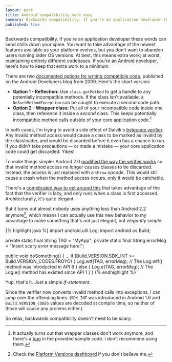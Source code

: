 ```yaml
---
layout: post
title: Android compatibility made easy
summary: Backwards compatibility. If you’re an application developer these words can send chills down your spine. You want to take advantage of the newest features available as your platform evolves, but you don’t want to abandon users running older OS versions. At best, this means extra work; at worst, maintaining entirely different codebases. If you’re an Android developer, here’s how to keep that extra work to a minimum.
published: true
---
```


Backwards compatibility. If you're an application developer these words can send chills down your spine. You want to take advantage of the newest features available as your platform evolves, but you don't want to abandon users running older OS versions. At best, this means extra work; at worst, maintaining entirely different codebases. If you're an Android developer, here's how to keep that extra work to a minimum.

There are two [documented options for writing compatibile code][compatibility-blog], published on the Android Developers blog from 2009. Here's the short version:

- **Option 1 - Reflection:** Use `class.getMethod` to get a handle to any potentially incompatible methods. If the class isn't available, a `NoSuchMethodException` can be caught to execute a second code path.
- **Option 2 - Wrapper class:** Put all of your incompatible code inside one class, then reference it inside a _second_ class. This keeps potentially incompatible method calls outside of your core application code.[^1]

In both cases, I'm trying to avoid a side effect of Dalvik's [bytecode verifier][verifier]. Any invalid method access would cause a class to be marked as invalid by the classloader, and would be discarded before it even has a chance to run. If you didn't take precautions — or made a mistake — your core application code could get discarded. Yikes!

To make things simpler Android 2.0 [modified the way the verifier works][verifier-change] so that invalid method access no longer causes classes to be discarded. Instead, the access is just replaced with a `throw` opcode. This would still cause a crash when the method access occurs, only it would be catchable.

There's a [complicated way to get around this][compatibility-blog-2] that takes advantage of the fact that the verifier is lazy, and only runs when a class is first accessed. Architecturally, it's quite elegant.

But it turns out almost nobody uses anything less than Android 2.2 anymore[^2], which means I can actually use this new behavior to my advantage to make something that's not just elegant, but _elegantly simple_: 

{% highlight java %}
import android.util.Log;
import android.os.Build;

private static final String TAG = "MyApp";
private static final String errorMsg = "Insert scary error message here!";

public void doSomething() {
  ...
  if (Build.VERSION.SDK_INT >= Build.VERSION_CODES.FROYO) {
    Log.wtf(TAG, errorMsg);
    // The Log.wtf() method was introducted in API 8
  } else {
    Log.e(TAG, errorMsg);
    // The Log.e() method has existed since API 1
  }
}
{% endhighlight %}

Yup, that's it. Just a simple *if-statement*.

Since the verifier now converts invalid method calls into exceptions, I can jump over the offending lines. (`SDK_INT` was introduced in Android 1.6 and `Build.VERSION_CODES` values are decoded at compile time, so neither of those will cause any prolems either.)

So relax, backwards compatibility doesn't need to be scary.

[^1]: It actually turns out that wrapper classes don't work anymore, and there's a [bug][bug] in the  provided sample code. I don't recommend using them.
[^2]: Check the [Platform Versions dashboard][dashboard] if you don't believe me.

[compatibility-blog]: http://android-developers.blogspot.com/2009/04/backward-compatibility-for-android.html
[verifier]: http://htmlpreview.github.com/?https://github.com/android/platform_dalvik/blob/master/docs/verifier.html
[bug]: http://code.google.com/p/android/issues/detail?id=13100
[verifier-change]: https://github.com/android/platform_dalvik/commit/0df441364d2721985d4e64a2ab398c4407c1ff55
[compatibility-blog-2]: http://android-developers.blogspot.com/2010/07/how-to-have-your-cupcake-and-eat-it-too.html
[dashboard]: http://android-developers.blogspot.com/2010/07/how-to-have-your-cupcake-and-eat-it-too.html